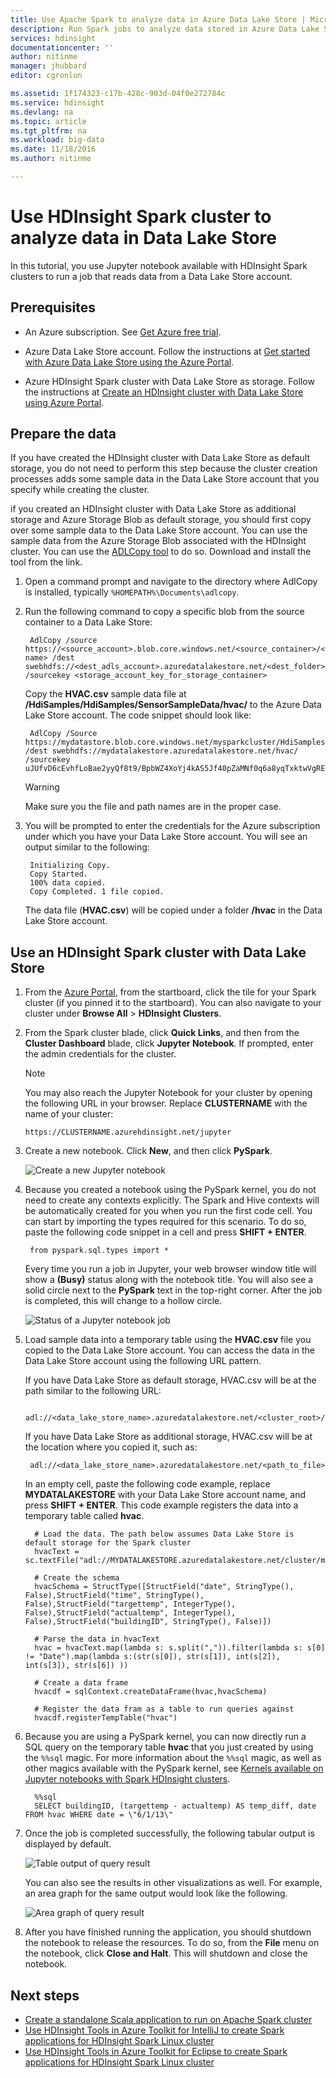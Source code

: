 ```yaml
---
title: Use Apache Spark to analyze data in Azure Data Lake Store | Microsoft Docs
description: Run Spark jobs to analyze data stored in Azure Data Lake Store
services: hdinsight
documentationcenter: ''
author: nitinme
manager: jhubbard
editor: cgronlun

ms.assetid: 1f174323-c17b-428c-903d-04f0e272784c
ms.service: hdinsight
ms.devlang: na
ms.topic: article
ms.tgt_pltfrm: na
ms.workload: big-data
ms.date: 11/18/2016
ms.author: nitinme

---
```


# Use HDInsight Spark cluster to analyze data in Data Lake Store

In this tutorial, you use Jupyter notebook available with HDInsight Spark clusters to run a job that reads data from a Data Lake Store account.

## Prerequisites

* An Azure subscription. See [Get Azure free trial](https://azure.microsoft.com/pricing/free-trial/).

* Azure Data Lake Store account. Follow the instructions at [Get started with Azure Data Lake Store using the Azure Portal](../data-lake-store/data-lake-store-get-started-portal.md).

* Azure HDInsight Spark cluster with Data Lake Store as storage. Follow the instructions at [Create an HDInsight cluster with Data Lake Store using Azure Portal](../data-lake-store/data-lake-store-hdinsight-hadoop-use-portal.md).

## Prepare the data

If you have created the HDInsight cluster with Data Lake Store as default storage, you do not need to perform this step because the cluster creation processes adds some sample data in the Data Lake Store account that you specify while creating the cluster.

if you created an HDInsight cluster with Data Lake Store as additional storage and Azure Storage Blob as default storage, you should first copy over some sample data to the Data Lake Store account. You can use the sample data from the Azure Storage Blob associated with the HDInsight cluster. You can use the [ADLCopy tool](http://aka.ms/downloadadlcopy) to do so. Download and install the tool from the link.

1. Open a command prompt and navigate to the directory where AdlCopy is installed, typically `%HOMEPATH%\Documents\adlcopy`.

2. Run the following command to copy a specific blob from the source container to a Data Lake Store:

        AdlCopy /source https://<source_account>.blob.core.windows.net/<source_container>/<blob name> /dest swebhdfs://<dest_adls_account>.azuredatalakestore.net/<dest_folder>/ /sourcekey <storage_account_key_for_storage_container>

    Copy the **HVAC.csv** sample data file at **/HdiSamples/HdiSamples/SensorSampleData/hvac/** to the Azure Data Lake Store account. The code snippet should look like:

        AdlCopy /Source https://mydatastore.blob.core.windows.net/mysparkcluster/HdiSamples/HdiSamples/SensorSampleData/hvac/HVAC.csv /dest swebhdfs://mydatalakestore.azuredatalakestore.net/hvac/ /sourcekey uJUfvD6cEvhfLoBae2yyQf8t9/BpbWZ4XoYj4kAS5Jf40pZaMNf0q6a8yqTxktwVgRED4vPHeh/50iS9atS5LQ==

   > [!WARNING]
   > Make sure you the file and path names are in the proper case.
   >
   >
3. You will be prompted to enter the credentials for the Azure subscription under which you have your Data Lake Store account. You will see an output similar to the following:

        Initializing Copy.
        Copy Started.
        100% data copied.
        Copy Completed. 1 file copied.

    The data file (**HVAC.csv**) will be copied under a folder **/hvac** in the Data Lake Store account.

## Use an HDInsight Spark cluster with Data Lake Store

1. From the [Azure Portal](https://portal.azure.com/), from the startboard, click the tile for your Spark cluster (if you pinned it to the startboard). You can also navigate to your cluster under **Browse All** > **HDInsight Clusters**.

2. From the Spark cluster blade, click **Quick Links**, and then from the **Cluster Dashboard** blade, click **Jupyter Notebook**. If prompted, enter the admin credentials for the cluster.

   > [!NOTE]
   > You may also reach the Jupyter Notebook for your cluster by opening the following URL in your browser. Replace **CLUSTERNAME** with the name of your cluster:
   >
   > `https://CLUSTERNAME.azurehdinsight.net/jupyter`
   >
   >

3. Create a new notebook. Click **New**, and then click **PySpark**.

    ![Create a new Jupyter notebook](./media/hdinsight-apache-spark-use-with-data-lake-store/hdispark.note.jupyter.createnotebook.png "Create a new Jupyter notebook")

4. Because you created a notebook using the PySpark kernel, you do not need to create any contexts explicitly. The Spark and Hive contexts will be automatically created for you when you run the first code cell. You can start by importing the types required for this scenario. To do so, paste the following code snippet in a cell and press **SHIFT + ENTER**.

        from pyspark.sql.types import *

    Every time you run a job in Jupyter, your web browser window title will show a **(Busy)** status along with the notebook title. You will also see a solid circle next to the **PySpark** text in the top-right corner. After the job is completed, this will change to a hollow circle.

     ![Status of a Jupyter notebook job](./media/hdinsight-apache-spark-use-with-data-lake-store/hdispark.jupyter.job.status.png "Status of a Jupyter notebook job")

5. Load sample data into a temporary table using the **HVAC.csv** file you copied to the Data Lake Store account. You can access the data in the Data Lake Store account using the following URL pattern.

	If you have Data Lake Store as default storage, HVAC.csv will be at the path similar to the following URL:

         adl://<data_lake_store_name>.azuredatalakestore.net/<cluster_root>/HdiSamples/HdiSamples/SensorSampleData/hvac/HVAC.csv

	If you have Data Lake Store as additional storage, HVAC.csv will be at the location where you copied it, such as:

		adl://<data_lake_store_name>.azuredatalakestore.net/<path_to_file>

     In an empty cell, paste the following code example, replace **MYDATALAKESTORE** with your Data Lake Store account name, and press **SHIFT + ENTER**. This code example registers the data into a temporary table called **hvac**.

         # Load the data. The path below assumes Data Lake Store is default storage for the Spark cluster
         hvacText = sc.textFile("adl://MYDATALAKESTORE.azuredatalakestore.net/cluster/mysparkcluster/HdiSamples/HdiSamples/SensorSampleData/hvac/HVAC.csv")

         # Create the schema
         hvacSchema = StructType([StructField("date", StringType(), False),StructField("time", StringType(), False),StructField("targettemp", IntegerType(), False),StructField("actualtemp", IntegerType(), False),StructField("buildingID", StringType(), False)])

         # Parse the data in hvacText
         hvac = hvacText.map(lambda s: s.split(",")).filter(lambda s: s[0] != "Date").map(lambda s:(str(s[0]), str(s[1]), int(s[2]), int(s[3]), str(s[6]) ))

         # Create a data frame
         hvacdf = sqlContext.createDataFrame(hvac,hvacSchema)

         # Register the data fram as a table to run queries against
         hvacdf.registerTempTable("hvac")

6. Because you are using a PySpark kernel, you can now directly run a SQL query on the temporary table **hvac** that you just created by using the `%%sql` magic. For more information about the `%%sql` magic, as well as other magics available with the PySpark kernel, see [Kernels available on Jupyter notebooks with Spark HDInsight clusters](hdinsight-apache-spark-jupyter-notebook-kernels.md#why-should-i-use-the-pyspark-or-spark-kernels).

         %%sql
         SELECT buildingID, (targettemp - actualtemp) AS temp_diff, date FROM hvac WHERE date = \"6/1/13\"

7. Once the job is completed successfully, the following tabular output is displayed by default.

      ![Table output of query result](./media/hdinsight-apache-spark-use-with-data-lake-store/tabular.output.png "Table output of query result")

     You can also see the results in other visualizations as well. For example, an area graph for the same output would look like the following.

     ![Area graph of query result](./media/hdinsight-apache-spark-use-with-data-lake-store/area.output.png "Area graph of query result")

8. After you have finished running the application, you should shutdown the notebook to release the resources. To do so, from the **File** menu on the notebook, click **Close and Halt**. This will shutdown and close the notebook.


## Next steps

* [Create a standalone Scala application to run on Apache Spark cluster](hdinsight-apache-spark-create-standalone-application.md)
* [Use HDInsight Tools in Azure Toolkit for IntelliJ to create Spark applications for HDInsight Spark Linux cluster](hdinsight-apache-spark-intellij-tool-plugin.md)
* [Use HDInsight Tools in Azure Toolkit for Eclipse to create Spark applications for HDInsight Spark Linux cluster](hdinsight-apache-spark-eclipse-tool-plugin.md)
